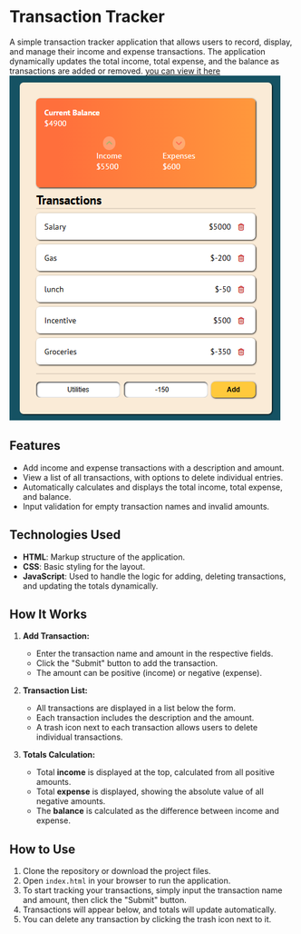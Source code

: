 # Transaction Tracker

A simple transaction tracker application that allows users to record, display, and manage their income and expense transactions. The application dynamically updates the total income, total expense, and the balance as transactions are added or removed. [you can view it here](https://expenseztracker.netlify.app/) 
![Screenshot](./Design/Screenshot%202024-12-21%20140133.png)

## Features

- Add income and expense transactions with a description and amount.
- View a list of all transactions, with options to delete individual entries.
- Automatically calculates and displays the total income, total expense, and balance.
- Input validation for empty transaction names and invalid amounts.

## Technologies Used

- **HTML**: Markup structure of the application.
- **CSS**: Basic styling for the layout.
- **JavaScript**: Used to handle the logic for adding, deleting transactions, and updating the totals dynamically.

## How It Works

1. **Add Transaction:**
   - Enter the transaction name and amount in the respective fields.
   - Click the "Submit" button to add the transaction.
   - The amount can be positive (income) or negative (expense).
2. **Transaction List:**

   - All transactions are displayed in a list below the form.
   - Each transaction includes the description and the amount.
   - A trash icon next to each transaction allows users to delete individual transactions.

3. **Totals Calculation:**
   - Total **income** is displayed at the top, calculated from all positive amounts.
   - Total **expense** is displayed, showing the absolute value of all negative amounts.
   - The **balance** is calculated as the difference between income and expense.

## How to Use

1. Clone the repository or download the project files.
2. Open `index.html` in your browser to run the application.
3. To start tracking your transactions, simply input the transaction name and amount, then click the "Submit" button.
4. Transactions will appear below, and totals will update automatically.
5. You can delete any transaction by clicking the trash icon next to it.
